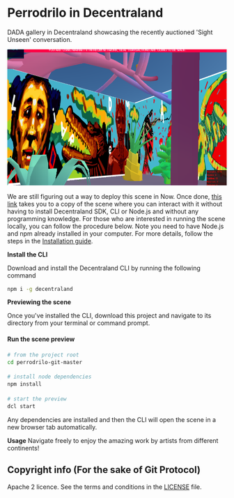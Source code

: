 # Perrodrilo in Decentraland

DADA gallery in Decentraland showcasing the recently auctioned 'Sight Unseen'
conversation.


![](screenshot/perrodrilo_latest.png)


We are still figuring out a way to deploy this scene in Now. Once done, [this link](https://perrodrilo-git-master.wairiukosimon.now.sh) takes you to a copy of the scene where you can interact with it without having to install Decentraland SDK, CLI or Node.js and without any programming knowledge. For those who are interested in running the scene locally, you can follow the procedure below. Note you need to have Node.js and npm already installed in your computer. For more details, follow the steps in the [Installation guide](https://docs.decentraland.org/documentation/installation-guide/).


**Install the CLI**

Download and install the Decentraland CLI by running the following command

```bash
npm i -g decentraland
```

**Previewing the scene**

Once you've installed the CLI, download this project and navigate to its directory from your terminal or command prompt.

#### Run the scene preview

```sh
# from the project root
cd perrodrilo-git-master

# install node dependencies
npm install

# start the preview
dcl start
```

Any dependencies are installed and then the CLI will open the scene in a new browser tab automatically.

**Usage**
Navigate freely to enjoy the amazing work by artists from different continents!



## Copyright info (For the sake of Git Protocol)

Apache 2 licence. See the terms and conditions in the [LICENSE](/LICENSE) file.
